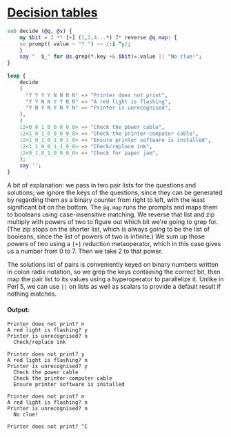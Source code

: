 [1]: https://rosettacode.org/wiki/Decision_tables

# [Decision tables][1]

```raku
sub decide (@q, @s) {
    my $bit = 2 ** [+] (1,2,4...*) Z* reverse @q.map: {
	so prompt(.value ~ "? ") ~~ /:i ^y/;
    }
    say "  $_" for @s.grep(*.key +& $bit)».value || "No clue!";
}
 
loop {
    decide
    (
	  "Y Y Y Y N N N N" => "Printer does not print",              
	  "Y Y N N Y Y N N" => "A red light is flashing",             
	  "Y N Y N Y N Y N" => "Printer is unrecognised",             
    ), 
    (
	:2<0_0_1_0_0_0_0_0> => "Check the power cable",                
	:2<1_0_1_0_0_0_0_0> => "Check the printer-computer cable",     
	:2<1_0_1_0_1_0_1_0> => "Ensure printer software is installed", 
	:2<1_1_0_0_1_1_0_0> => "Check/replace ink",                    
	:2<0_1_0_1_0_0_0_0> => "Check for paper jam",                  
    );
    say '';
}
```


A bit of explanation: we pass in two pair lists for the questions and solutions; we ignore the keys of the questions, since they can be
generated by regarding them as a binary counter from right to left, with the least significant bit on the bottom. The `@q.map` runs the prompts and maps them to booleans
using case-insensitive matching. We reverse that list and zip multiply with powers of two to figure out which bit we're going to grep for. (The zip stops on the shorter list, which is always going to be the list of booleans, since the list of powers of two is infinite.) We sum up those powers of two using a `[+]` reduction metaoperator, which in this case gives us a number from 0 to 7. Then we take 2 to that power.



The solutions list of pairs is conveniently keyed on binary numbers written in colon radix notation, so we grep the keys containing the correct bit, then map the pair list to its values using a hyperoperator to parallelize it. Unlike in Perl 5, we can use `||` on lists as well as scalars to provide a default result if nothing matches.


#### Output:
```
Printer does not print? n
A red light is flashing? y
Printer is unrecognised? n
  Check/replace ink

Printer does not print? y
A red light is flashing? n
Printer is unrecognised? y
  Check the power cable
  Check the printer-computer cable
  Ensure printer software is installed

Printer does not print? n
A red light is flashing? n
Printer is unrecognised? n
  No clue!

Printer does not print? ^C
```